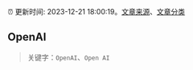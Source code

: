 :alarm_clock: 更新时间: 2023-12-21 18:00:19。[文章来源](/README.md)、[文章分类](/TAGS.md)

## OpenAI


> 关键字：`OpenAI`、`Open AI`



